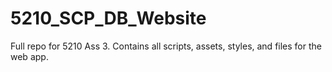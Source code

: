 # 5210_SCP_DB_Website
Full repo for 5210 Ass 3. Contains all scripts, assets, styles, and files for the web app. 
